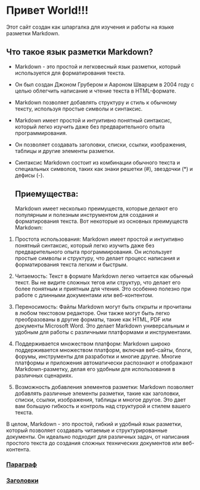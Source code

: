 # Привет World!!!
Этот сайт создан как шпаргалка для изучения и работы на языке разметки Markdown.  
## Что такое язык разметки Markdown?  
- Markdown - это простой и легковесный язык разметки, который используется для форматирования текста.
- Он был создан Джоном Грубером и Аароном Шварцем в 2004 году с целью облегчить написание и чтение текста в HTML-формате. 
- Markdown позволяет добавлять структуру и стиль к обычному тексту, используя простые символы и синтаксис.
- Markdown имеет простой и интуитивно понятный синтаксис, который легко изучить даже без предварительного опыта программирования.
- Он позволяет создавать заголовки, списки, ссылки, изображения, таблицы и другие элементы разметки. 
- Синтаксис Markdown состоит из комбинации обычного текста и специальных символов, таких как знаки решетки (#), звездочки (*) и дефисы (-).
  
  ## Приемущества:
  Markdown имеет несколько преимуществ, которые делают его популярным и полезным инструментом для создания и форматирования текста. Вот некоторые из основных преимуществ Markdown:

1. Простота использования: Markdown имеет простой и интуитивно понятный синтаксис, который легко изучить даже без предварительного опыта программирования. Он использует простые символы и структуру, что делает процесс написания и форматирования текста легким и быстрым.

2. Читаемость: Текст в формате Markdown легко читается как обычный текст. Вы не видите сложных тегов или структур, что делает его более понятным и приятным для чтения. Это особенно полезно при работе с длинными документами или веб-контентом.

3. Переносимость: Файлы Markdown могут быть открыты и прочитаны в любом текстовом редакторе. Они также могут быть легко преобразованы в другие форматы, такие как HTML, PDF или документы Microsoft Word. Это делает Markdown универсальным и удобным для работы с различными платформами и инструментами.

4. Поддерживается множеством платформ: Markdown широко поддерживается множеством платформ, включая веб-сайты, блоги, форумы, инструменты для разработки и многие другие. Многие платформы и приложения автоматически распознают и отображают Markdown-разметку, делая его удобным для использования в различных сценариях.

5. Возможность добавления элементов разметки: Markdown позволяет добавлять различные элементы разметки, такие как заголовки, списки, ссылки, изображения, таблицы и многое другое. Это дает вам большую гибкость и контроль над структурой и стилем вашего текста.

В целом, Markdown - это простой, гибкий и удобный язык разметки, который позволяет создавать читаемые и структурированные документы. Он идеально подходит для различных задач, от написания простого текста до создания сложных технических документов или веб-контента.


### [Параграф](2.md)
### [Заголовки](zagolovok.md)